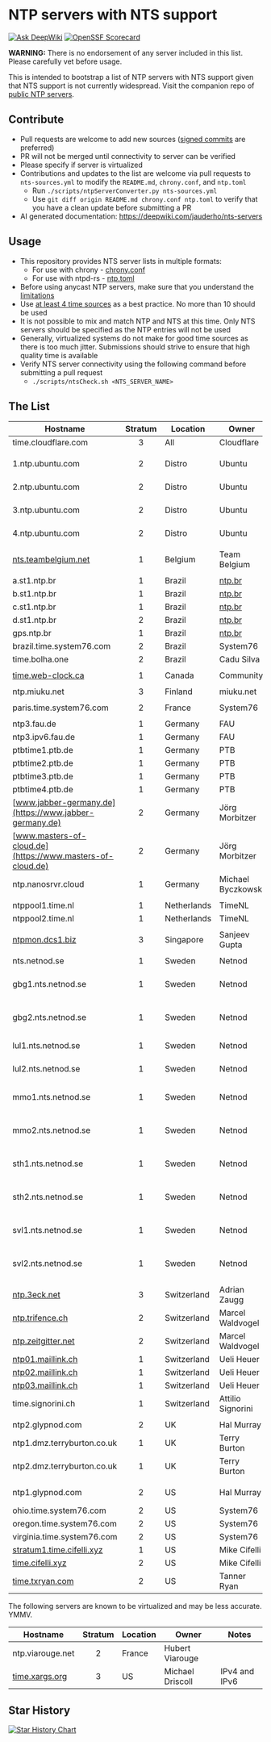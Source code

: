 # NTP servers with NTS support

[![Ask DeepWiki](https://deepwiki.com/badge.svg)](https://deepwiki.com/jauderho/nts-servers)
[![OpenSSF Scorecard](https://api.securityscorecards.dev/projects/github.com/jauderho/nts-servers/badge)](https://securityscorecards.dev/viewer/?uri=github.com/jauderho/nts-servers) 

**WARNING:** There is no endorsement of any server included in this list. Please carefully vet before usage.

This is intended to bootstrap a list of NTP servers with NTS support given that NTS support is not currently widespread. Visit the companion repo of [public NTP servers](https://github.com/jauderho/public-ntp-servers).

## Contribute
- Pull requests are welcome to add new sources ([signed commits](https://docs.github.com/en/authentication/managing-commit-signature-verification/signing-commits) are preferred)
- PR will not be merged until connectivity to server can be verified
- Please specify if server is virtualized
- Contributions and updates to the list are welcome via pull requests to `nts-sources.yml` to modify the `README.md`, `chrony.conf`, and `ntp.toml`
  - Run `./scripts/ntpServerConverter.py nts-sources.yml`
  - Use `git diff origin README.md chrony.conf ntp.toml` to verify that you have a clean update before submitting a PR
- AI generated documentation: https://deepwiki.com/jauderho/nts-servers

## Usage
- This repository provides NTS server lists in multiple formats:
  - For use with chrony - [chrony.conf](chrony.conf)
  - For use with ntpd-rs - [ntp.toml](ntp.toml)
- Before using anycast NTP servers, make sure that you understand the [limitations](https://www.rfc-editor.org/rfc/rfc8633.html#page-17)
- Use [at least 4 time sources](https://support.ntp.org/Support/SelectingOffsiteNTPServers#Upstream_Time_Server_Quantity) as a best practice. No more than 10 should be used
- It is not possible to mix and match NTP and NTS at this time. Only NTS servers should be specified as the NTP entries will not be used
- Generally, virtualized systems do not make for good time sources as there is too much jitter. Submissions should strive to ensure that high quality time is available
- Verify NTS server connectivity using the following command before submitting a pull request
  - `./scripts/ntsCheck.sh <NTS_SERVER_NAME>` 

## The List
|Hostname|Stratum|Location|Owner|Notes|
|---|:---:|---|---|---|
|time.cloudflare.com|3|All|Cloudflare|Anycast|
||
|1.ntp.ubuntu.com|2|Distro|Ubuntu|Distro use only|
|2.ntp.ubuntu.com|2|Distro|Ubuntu|Distro use only|
|3.ntp.ubuntu.com|2|Distro|Ubuntu|Distro use only|
|4.ntp.ubuntu.com|2|Distro|Ubuntu|Distro use only|
||
|[nts.teambelgium.net](https://ntp.teambelgium.net)|1|Belgium|Team Belgium||
||
|a.st1.ntp.br|1|Brazil|[ntp.br](https://ntp.br)||
|b.st1.ntp.br|1|Brazil|[ntp.br](https://ntp.br)||
|c.st1.ntp.br|1|Brazil|[ntp.br](https://ntp.br)||
|d.st1.ntp.br|2|Brazil|[ntp.br](https://ntp.br)||
|gps.ntp.br|1|Brazil|[ntp.br](https://ntp.br)||
|brazil.time.system76.com|2|Brazil|System76||
|time.bolha.one|2|Brazil|Cadu Silva||
||
|[time.web-clock.ca](https://time.web-clock.ca)|1|Canada|Community||
||
|ntp.miuku.net|3|Finland|miuku.net||
||
|paris.time.system76.com|2|France|System76||
||
|ntp3.fau.de|1|Germany|FAU||
|ntp3.ipv6.fau.de|1|Germany|FAU|IPv6 only|
|ptbtime1.ptb.de|1|Germany|PTB||
|ptbtime2.ptb.de|1|Germany|PTB||
|ptbtime3.ptb.de|1|Germany|PTB||
|ptbtime4.ptb.de|1|Germany|PTB||
|[www.jabber-germany.de](https://www.jabber-germany.de)|2|Germany|Jörg Morbitzer||
|[www.masters-of-cloud.de](https://www.masters-of-cloud.de)|2|Germany|Jörg Morbitzer||
|ntp.nanosrvr.cloud|1|Germany|Michael Byczkowski|IPv4 and IPv6|
||
|ntppool1.time.nl|1|Netherlands|TimeNL||
|ntppool2.time.nl|1|Netherlands|TimeNL||
||
|[ntpmon.dcs1.biz](https://ntpmon.dcs1.biz)|3|Singapore|Sanjeev Gupta||
||
|nts.netnod.se|1|Sweden|Netnod|Anycast|
|gbg1.nts.netnod.se|1|Sweden|Netnod|For users near Göteborg|
|gbg2.nts.netnod.se|1|Sweden|Netnod|For users near Göteborg|
|lul1.nts.netnod.se|1|Sweden|Netnod|For users near Luleå|
|lul2.nts.netnod.se|1|Sweden|Netnod|For users near Luleå|
|mmo1.nts.netnod.se|1|Sweden|Netnod|For users near Malmö|
|mmo2.nts.netnod.se|1|Sweden|Netnod|For users near Malmö|
|sth1.nts.netnod.se|1|Sweden|Netnod|For users near Stockholm|
|sth2.nts.netnod.se|1|Sweden|Netnod|For users near Stockholm|
|svl1.nts.netnod.se|1|Sweden|Netnod|For users near Sundsvall|
|svl2.nts.netnod.se|1|Sweden|Netnod|For users near Sundsvall|
||
|[ntp.3eck.net](https://ntp.3eck.net)|3|Switzerland|Adrian Zaugg||
|[ntp.trifence.ch](https://ntp.trifence.ch)|2|Switzerland|Marcel Waldvogel||
|[ntp.zeitgitter.net](https://ntp.zeitgitter.net)|2|Switzerland|Marcel Waldvogel||
|[ntp01.maillink.ch](https://ntp01.maillink.ch)|1|Switzerland|Ueli Heuer||
|[ntp02.maillink.ch](https://ntp02.maillink.ch)|1|Switzerland|Ueli Heuer||
|[ntp03.maillink.ch](https://ntp03.maillink.ch)|1|Switzerland|Ueli Heuer||
|time.signorini.ch|1|Switzerland|Attilio Signorini||
||
|ntp2.glypnod.com|2|UK|Hal Murray|London|
|ntp1.dmz.terryburton.co.uk|1|UK|Terry Burton|IPv4 and IPv6|
|ntp2.dmz.terryburton.co.uk|1|UK|Terry Burton|IPv4 and IPv6|
||
|ntp1.glypnod.com|2|US|Hal Murray|San Francisco|
|ohio.time.system76.com|2|US|System76||
|oregon.time.system76.com|2|US|System76||
|virginia.time.system76.com|2|US|System76||
|[stratum1.time.cifelli.xyz](https://stratum1.time.cifelli.xyz)|1|US|Mike Cifelli||
|[time.cifelli.xyz](https://time.cifelli.xyz)|2|US|Mike Cifelli||
|[time.txryan.com](https://time.txryan.com)|2|US|Tanner Ryan||

The following servers are known to be virtualized and may be less accurate. YMMV.

|Hostname|Stratum|Location|Owner|Notes|
|---|:---:|---|---|---|
|ntp.viarouge.net|2|France|Hubert Viarouge||
|[time.xargs.org](https://time.xargs.org)|3|US|Michael Driscoll|IPv4 and IPv6|

## Star History
<a href="https://star-history.com/#jauderho/nts-servers&Timeline">
  <picture>
    <source media="(prefers-color-scheme: dark)" srcset="https://api.star-history.com/svg?repos=jauderho/nts-servers&type=Date&theme=dark" />
    <source media="(prefers-color-scheme: light)" srcset="https://api.star-history.com/svg?repos=jauderho/nts-servers&type=Date" />
    <img alt="Star History Chart" src="https://api.star-history.com/svg?repos=jauderho/nts-servers&type=Date" />
  </picture>
</a>
